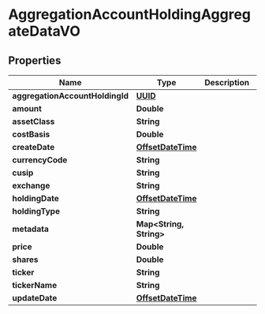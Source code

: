 
# AggregationAccountHoldingAggregateDataVO

## Properties
Name | Type | Description | Notes
------------ | ------------- | ------------- | -------------
**aggregationAccountHoldingId** | [**UUID**](UUID.md) |  |  [optional]
**amount** | **Double** |  |  [optional]
**assetClass** | **String** |  |  [optional]
**costBasis** | **Double** |  |  [optional]
**createDate** | [**OffsetDateTime**](OffsetDateTime.md) |  |  [optional]
**currencyCode** | **String** |  |  [optional]
**cusip** | **String** |  |  [optional]
**exchange** | **String** |  |  [optional]
**holdingDate** | [**OffsetDateTime**](OffsetDateTime.md) |  |  [optional]
**holdingType** | **String** |  |  [optional]
**metadata** | **Map&lt;String, String&gt;** |  |  [optional]
**price** | **Double** |  |  [optional]
**shares** | **Double** |  |  [optional]
**ticker** | **String** |  |  [optional]
**tickerName** | **String** |  |  [optional]
**updateDate** | [**OffsetDateTime**](OffsetDateTime.md) |  |  [optional]



